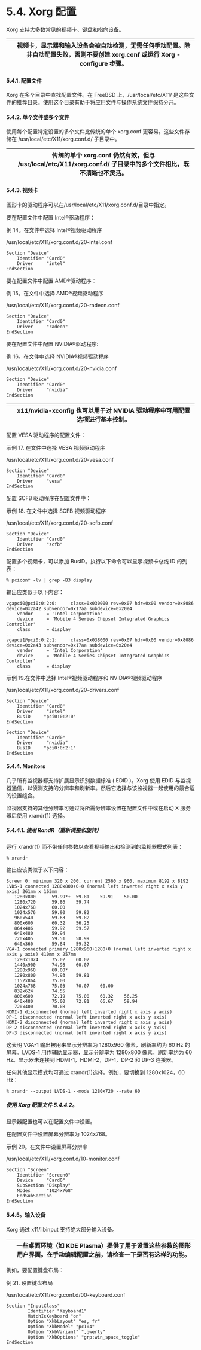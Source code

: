 # 5.4. Xorg 配置

Xorg 支持大多数常见的视频卡、键盘和指向设备。

|  | 视频卡，显示器和输入设备会被自动检测，无需任何手动配置。除非自动配置失败，否则不要创建 xorg.conf 或运行 Xorg -configure 步骤。|
| -- | -------------------------------------------------------------------------------------------------------------------------------- |

#### 5.4.1. 配置文件

Xorg 在多个目录中查找配置文件。在 FreeBSD 上，/usr/local/etc/X11/ 是这些文件的推荐目录。使用这个目录有助于将应用文件与操作系统文件保持分开。

#### 5.4.2. 单个文件或多个文件

使用每个配置特定设置的多个文件比传统的单个 xorg.conf 更容易。这些文件存储在 /usr/local/etc/X11/xorg.conf.d/ 子目录中。

|  | 传统的单个 xorg.conf 仍然有效，但与 /usr/local/etc/X11/xorg.conf.d/ 子目录中的多个文件相比，既不清晰也不灵活。|
| -- | ---------------------------------------------------------------------------------------------------------------- |

#### 5.4.3. 视频卡

图形卡的驱动程序可以在/usr/local/etc/X11/xorg.conf.d/目录中指定。

要在配置文件中配置 Intel®驱动程序：

例 14。在文件中选择 Intel®视频驱动程序

/usr/local/etc/X11/xorg.conf.d/20-intel.conf

```
Section "Device"
	Identifier "Card0"
	Driver     "intel"
EndSection
```

要在配置文件中配置 AMD®驱动程序：

例 15。在文件中选择 AMD®视频驱动程序

/usr/local/etc/X11/xorg.conf.d/20-radeon.conf

```
Section "Device"
	Identifier "Card0"
	Driver     "radeon"
EndSection
```

要在配置文件中配置 NVIDIA®驱动程序:

例 16。在文件中选择 NVIDIA®视频驱动程序

/usr/local/etc/X11/xorg.conf.d/20-nvidia.conf

```
Section "Device"
	Identifier "Card0"
	Driver     "nvidia"
EndSection
```

|  | x11/nvidia-xconfig 也可以用于对 NVIDIA 驱动程序中可用配置选项进行基本控制。|
| -- | ----------------------------------------------------------------------------- |

配置 VESA 驱动程序的配置文件：

示例 17. 在文件中选择 VESA 视频驱动程序

/usr/local/etc/X11/xorg.conf.d/20-vesa.conf

```
Section "Device"
	Identifier "Card0"
	Driver     "vesa"
EndSection
```

配置 SCFB 驱动程序在配置文件中：

示例 18. 在文件中选择 SCFB 视频驱动程序

/usr/local/etc/X11/xorg.conf.d/20-scfb.conf

```
Section "Device"
	Identifier "Card0"
	Driver     "scfb"
EndSection
```

配置多个视频卡，可以添加 BusID。执行以下命令可以显示视频卡总线 ID 的列表：

```
% pciconf -lv | grep -B3 display
```

输出应类似于以下内容：

```
vgapci0@pci0:0:2:0:     class=0x030000 rev=0x07 hdr=0x00 vendor=0x8086 device=0x2a42 subvendor=0x17aa subdevice=0x20e4
    vendor     = 'Intel Corporation'
    device     = 'Mobile 4 Series Chipset Integrated Graphics Controller'
    class      = display
--
vgapci1@pci0:0:2:1:     class=0x038000 rev=0x07 hdr=0x00 vendor=0x8086 device=0x2a43 subvendor=0x17aa subdevice=0x20e4
    vendor     = 'Intel Corporation'
    device     = 'Mobile 4 Series Chipset Integrated Graphics Controller'
    class      = display
```

示例 19.在文件中选择 Intel®视频驱动程序和 NVIDIA®视频驱动程序

/usr/local/etc/X11/xorg.conf.d/20-drivers.conf

```
Section "Device"
	Identifier "Card0"
	Driver     "intel"
	BusID     "pci0:0:2:0"
EndSection

Section "Device"
	Identifier "Card0"
	Driver     "nvidia"
	BusID     "pci0:0:2:1"
EndSection
```

#### 5.4.4. Monitors

几乎所有监视器都支持扩展显示识别数据标准 ( EDID )。Xorg 使用 EDID 与监视器通信，以侦测支持的分辨率和刷新率。然后它选择与该监视器一起使用的最合适的设置组合。

监视器支持的其他分辨率可通过将所需分辨率设置在配置文件中或在启动 X 服务器后使用 xrandr(1) 选择。

##### 5.4.4.1. 使用 RandR（重新调整和旋转）

运行 xrandr(1) 而不带任何参数以查看视频输出和检测到的监视器模式列表：

```
% xrandr
```

输出应该类似于以下内容：

```
Screen 0: minimum 320 x 200, current 2560 x 960, maximum 8192 x 8192
LVDS-1 connected 1280x800+0+0 (normal left inverted right x axis y axis) 261mm x 163mm
   1280x800      59.99*+  59.81    59.91    50.00
   1280x720      59.86    59.74
   1024x768      60.00
   1024x576      59.90    59.82
   960x540       59.63    59.82
   800x600       60.32    56.25
   864x486       59.92    59.57
   640x480       59.94
   720x405       59.51    58.99
   640x360       59.84    59.32
VGA-1 connected primary 1280x960+1280+0 (normal left inverted right x axis y axis) 410mm x 257mm
   1280x1024     75.02    60.02
   1440x900      74.98    60.07
   1280x960      60.00*
   1280x800      74.93    59.81
   1152x864      75.00
   1024x768      75.03    70.07    60.00
   832x624       74.55
   800x600       72.19    75.00    60.32    56.25
   640x480       75.00    72.81    66.67    59.94
   720x400       70.08
HDMI-1 disconnected (normal left inverted right x axis y axis)
DP-1 disconnected (normal left inverted right x axis y axis)
HDMI-2 disconnected (normal left inverted right x axis y axis)
DP-2 disconnected (normal left inverted right x axis y axis)
DP-3 disconnected (normal left inverted right x axis y axis)
```

这表明 VGA-1 输出被用来显示分辨率为 1280x960 像素，刷新率约为 60 Hz 的屏幕。LVDS-1 用作辅助显示器，显示分辨率为 1280x800 像素，刷新率约为 60 Hz。显示器未连接到 HDMI-1，HDMI-2，DP-1，DP-2 和 DP-3 连接器。

任何其他显示模式均可通过 xrandr(1)选择。例如，要切换到 1280x1024，60 Hz：

```
% xrandr --output LVDS-1 --mode 1280x720 --rate 60
```

##### 使用 Xorg 配置文件 5.4.4.2。

显示器配置也可以在配置文件中设置。

在配置文件中设置屏幕分辨率为 1024x768。

示例 20。在文件中设置屏幕分辨率

/usr/local/etc/X11/xorg.conf.d/10-monitor.conf

```
Section "Screen"
	Identifier "Screen0"
	Device     "Card0"
	SubSection "Display"
	Modes      "1024x768"
	EndSubSection
EndSection
```

#### 5.4.5。输入设备

Xorg 通过 x11/libinput 支持绝大部分输入设备。

|  | 一些桌面环境（如 KDE Plasma）提供了用于设置这些参数的图形用户界面。在手动编辑配置之前，请检查一下是否有这样的功能。|
| -- | --------------------------------------------------------------------------------------------------------------------- |

例如，要配置键盘布局：

例 21. 设置键盘布局

/usr/local/etc/X11/xorg.conf.d/00-keyboard.conf

```
Section "InputClass"
        Identifier "Keyboard1"
        MatchIsKeyboard "on"
        Option "XkbLayout" "es, fr"
        Option "XkbModel" "pc104"
        Option "XkbVariant" ",qwerty"
        Option "XkbOptions" "grp:win_space_toggle"
EndSection
```
